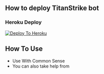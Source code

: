 ## How to deploy TitanStrike bot
### Heroku Deploy
[![Deploy To Heroku](https://www.herokucdn.com/deploy/button.svg)](https://dashboard.heroku.com/new?button-url=https://github.com/darkmadara09/Sangmetainfo_bot/tree/master&template=https://github.com/darkmadara09/Sangmetainfo_bot/tree/master)

## How To Use
  - Use With Common Sense
  - You can also take help from 

